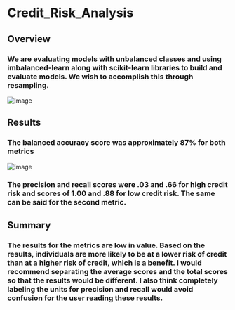 # Credit_Risk_Analysis
## Overview
### We are  evaluating models with unbalanced classes and using imbalanced-learn along with scikit-learn libraries to build and evaluate models. We wish to accomplish this through resampling.
![image](https://user-images.githubusercontent.com/89429991/197370191-4e1d0504-a5f9-4544-b54a-f9d0dda4ffca.png)
## Results
### The balanced accuracy score was approximately 87% for both metrics
![image](https://user-images.githubusercontent.com/89429991/197370276-c7a7ed93-d187-46b2-9d9b-09c6e773b7ad.png)
### The precision and recall scores were .03 and .66 for high credit risk and scores of 1.00 and .88 for low credit risk. The same can be said for the second metric.
## Summary 
### The results for the metrics are low in value. Based on the results, individuals are more likely to be at a lower risk of credit than at a higher risk of credit, which is a benefit. I would recommend separating the average scores and the total scores so that the results would be different. I also think completely labeling the units for precision and recall would avoid confusion for the user reading these results.
